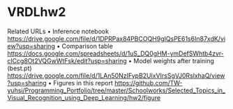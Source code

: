 # VRDLhw2

Related URLs
• Inference notebook
https://drive.google.com/file/d/1DPRPax84PBCOQH9gIQsPE61s6In87xdK/view?usp=sharing
• Comparison table
https://docs.google.com/spreadsheets/d/1uS_DQ0gHM-ymDefSWhtb4zvr-clCcg8Ot2VQGwWtFsk/edit?usp=sharing
• Model weights after training (best.pt)
https://drive.google.com/file/d/1LAn50NzIFypB2UlxVIrsSgVJ0RslxhaQ/view?usp=sharing
• Figures in this report
https://github.com/TW-yuhsi/Programming_Portfolio/tree/master/Schoolworks/Selected_Topics_in_Visual_Recognition_using_Deep_Learning/hw2/figure
